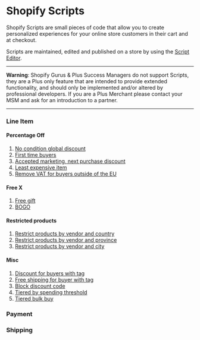 # Shopify Scripts

Shopify Scripts are small pieces of code that allow you to create personalized experiences for your online store customers in their cart and at checkout.

Scripts are maintained, edited and published on a store by using the [Script Editor](https://help.shopify.com/manual/apps/apps-by-shopify/script-editor).

---

**Warning**: Shopify Gurus & Plus Success Managers do not support Scripts, they are a Plus only feature that are intended to provide extended functionality, and should only be implemented and/or altered by professional developers. If you are a Plus Merchant please contact your MSM and ask for an introduction to a partner.

---

### Line Item

#### Percentage Off

1. [No condition global discount](/Line-Item/global-discount)
2. [First time buyers](/Line-Item/first-time-buyer)
3. [Accepted marketing, next purchase discount](/Line-Item/accepted-marketing-next-purchase)
4. [Least expensive item](/Line-Item/least-expensive-item)
5. [Remove VAT for buyers outside of the EU](/Line-Item/remove-vat-outside-eu)

#### Free X

1. [Free gift](/Line-Item/free-gift)
2. [BOGO](/Line-Item/bogo)

#### Restricted products

1. [Restrict products by vendor and country](/Line-Item/conditional-remove-by-vendor-and-country)
2. [Restrict products by vendor and province](/Line-Item/conditional-remove-by-vendor-and-province)
3. [Restrict products by vendor and city](/Line-Item/conditional-remove-by-vendor-and-city)

#### Misc

1. [Discount for buyers with tag](/Line-Item/block-code)
2. [Free shipping for buyer with tag](/Line-Item/free-shipping-with-tag)
3. [Block discount code](/Line-Item/block-code)
4. [Tiered by spending threshold](/Line-Item/tiered-by-spending-threshold)
5. [Tiered bulk buy](/Line-Item/tiered-bulk-buy)

### Payment

### Shipping
